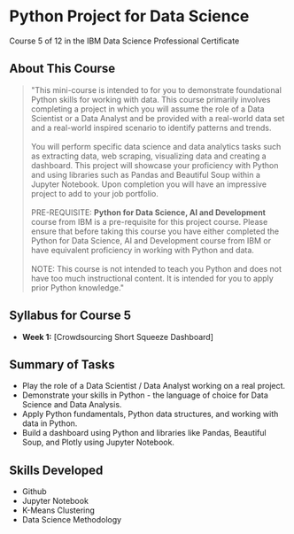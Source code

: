 # Python Project for Data Science
Course 5 of 12 in the IBM Data Science Professional Certificate
## About This Course
> "This mini-course is intended to for you to demonstrate foundational Python skills for working with data. This course primarily involves completing a project in which you will assume the role of a Data Scientist or a Data Analyst and be provided with a real-world data set and a real-world inspired scenario to identify patterns and trends.<br><br>
> You will perform specific data science and data analytics tasks such as extracting data, web scraping, visualizing data and creating a dashboard. This project will showcase your proficiency with Python and using libraries such as Pandas and Beautiful Soup within a Jupyter Notebook. Upon completion you will have an impressive project to add to your job portfolio.<br><br>
> PRE-REQUISITE: **Python for Data Science, AI and Development** course from IBM is a pre-requisite for this project course. Please ensure that before taking this course you have either completed the Python for Data Science, AI and Development course from IBM or have equivalent proficiency in working with Python and data.<br><br>
> NOTE: This course is not intended to teach you Python and does not have too much instructional content. It is intended for you to apply prior Python knowledge."
## Syllabus for Course 5
- **Week 1:** [Crowdsourcing Short Squeeze Dashboard]
## Summary of Tasks
- Play the role of a Data Scientist / Data Analyst working on a real project.
- Demonstrate your skills in Python - the language of choice for Data Science and Data Analysis.
- Apply Python fundamentals, Python data structures, and working with data in Python.
- Build a dashboard using Python and libraries like Pandas, Beautiful Soup, and Plotly using Jupyter Notebook.
## Skills Developed
- Github
- Jupyter Notebook
- K-Means Clustering
- Data Science Methodology
